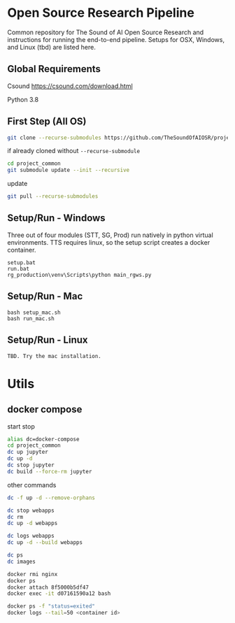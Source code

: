 # Open Source Research Pipeline
Common repository for The Sound of AI Open Source Research and instructions for running the end-to-end pipeline. Setups for OSX, Windows, and Linux (tbd) are listed here.

## Global Requirements
Csound https://csound.com/download.html

Python 3.8

## First Step (All OS)

```bash
git clone --recurse-submodules https://github.com/TheSoundOfAIOSR/project_common.git
```

if already cloned without `--recurse-submodule`
```bash
cd project_common
git submodule update --init --recursive
```

update
```bash
git pull --recurse-submodules
```

## Setup/Run - Windows
Three out of four modules (STT, SG, Prod) run natively in python virtual environments. TTS requires linux, so the setup script creates a docker container.
```
setup.bat
run.bat
rg_production\venv\Scripts\python main_rgws.py
```

## Setup/Run - Mac
```
bash setup_mac.sh
bash run_mac.sh
```

## Setup/Run - Linux
```
TBD. Try the mac installation.
```

# Utils
## docker compose
start stop 
```bash
alias dc=docker-compose
cd project_common
dc up jupyter
dc up -d
dc stop jupyter
dc build --force-rm jupyter
```
other commands
```bash
dc -f up -d --remove-orphans

dc stop webapps
dc rm
dc up -d webapps

dc logs webapps
dc up -d --build webapps

dc ps
dc images

docker rmi nginx
docker ps
docker attach 8f5000b5df47
docker exec -it d07161590a12 bash

docker ps -f "status=exited"
docker logs --tail=50 <container id>
```
